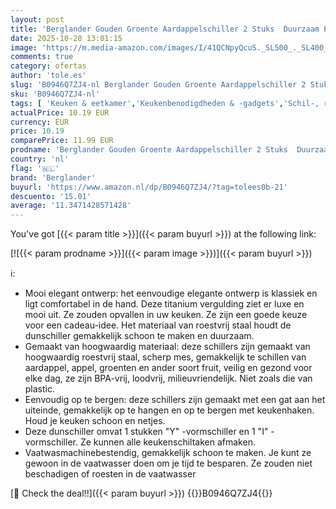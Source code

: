 ```yaml
---
layout: post
title: 'Berglander Gouden Groente Aardappelschiller 2 Stuks  Duurzaam En Stevig Scherpe Titanium Plating Gouden Roestvrijstalen Schilmachines Voor Keuken'
date: 2025-10-28 13:01:15
image: 'https://m.media-amazon.com/images/I/41QCNpyQcuS._SL500_._SL400_.jpg'
comments: true
category: ofertas
author: 'tole.es'
slug: 'B0946Q7ZJ4-nl Berglander Gouden Groente Aardappelschiller 2 Stuks...'
sku: 'B0946Q7ZJ4-nl'
tags: [ 'Keuken & eetkamer','Keukenbenodigdheden & -gadgets','Schil-, rasp- & snijgereedschap','Schillers','Wonen & keuken','berglander','🇳🇱', ]
actualPrice: 10.19 EUR
currency: EUR
price: 10.19
comparePrice: 11.99 EUR
prodname: 'Berglander Gouden Groente Aardappelschiller 2 Stuks  Duurzaam En Stevig Scherpe Titanium Plating Gouden Roestvrijstalen Schilmachines Voor Keuken'
country: 'nl'
flag: '🇳🇱'
brand: 'Berglander'
buyurl: 'https://www.amazon.nl/dp/B0946Q7ZJ4/?tag=tolees0b-21'
descuento: '15.01'
average: '11.3471428571428'
---
```


You've got [{{< param title >}}]({{< param buyurl >}}) at the following link:

[![{{< param prodname >}}]({{< param image >}})]({{< param buyurl >}})

ℹ️:

- Mooi elegant ontwerp: het eenvoudige elegante ontwerp is klassiek en ligt comfortabel in de hand. Deze titanium vergulding ziet er luxe en mooi uit. Ze zouden opvallen in uw keuken. Ze zijn een goede keuze voor een cadeau-idee. Het materiaal van roestvrij staal houdt de dunschiller gemakkelijk schoon te maken en duurzaam.
- Gemaakt van hoogwaardig materiaal: deze schillers zijn gemaakt van hoogwaardig roestvrij staal, scherp mes, gemakkelijk te schillen van aardappel, appel, groenten en ander soort fruit, veilig en gezond voor elke dag, ze zijn BPA-vrij, loodvrij, milieuvriendelijk. Niet zoals die van plastic.
- Eenvoudig op te bergen: deze schillers zijn gemaakt met een gat aan het uiteinde, gemakkelijk op te hangen en op te bergen met keukenhaken. Houd je keuken schoon en netjes.
- Deze dunschiller omvat 1 stukken "Y" -vormschiller en 1 "I" -vormschiller. Ze kunnen alle keukenschiltaken afmaken.
- Vaatwasmachinebestendig, gemakkelijk schoon te maken. Je kunt ze gewoon in de vaatwasser doen om je tijd te besparen. Ze zouden niet beschadigen of roesten in de vaatwasser

[🛒 Check the deal!!]({{< param buyurl >}})
{{<world>}}B0946Q7ZJ4{{</world>}}
